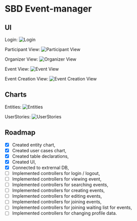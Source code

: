 # SBD Event-manager

## UI
Login:
![Login](https://github.com/matis11/SBD-Event-manager/blob/master/ui/login.png)

Participant View:
![Participant View](https://github.com/matis11/SBD-Event-manager/blob/master/ui/participantView.png)

Organizer View:
![Organizer View](https://github.com/matis11/SBD-Event-manager/blob/master/ui/organizerView.png)

Event View:
![Event View](https://github.com/matis11/SBD-Event-manager/blob/master/ui/eventView.png)


Event Creation View:
![Event Creation View](https://github.com/matis11/SBD-Event-manager/blob/master/ui/eventCreationView.png)

## Charts
Entities:
![Entities](https://github.com/matis11/SBD-Event-manager/blob/master/charts/Entities.png)

UserStories:
![UserStories](https://github.com/matis11/SBD-Event-manager/blob/master/charts/UserStories.png)

## Roadmap
- [x] Created entity chart,
- [x] Created user cases chart,
- [x] Created table declarations,
- [x] Created UI,
- [x] Connected to extrernal DB,
- [ ] Implemented controllers for login / logout,
- [ ] Implemented controllers for viewing event,
- [ ] Implemented controllers for searching events,
- [ ] Implemented controllers for creating events,
- [ ] Implemented controllers for editing events,
- [ ] Implemented controllers for joining events,
- [ ] Implemented controllers for joining waiting list for events,
- [ ] Implemented controllers for changing profile data.
